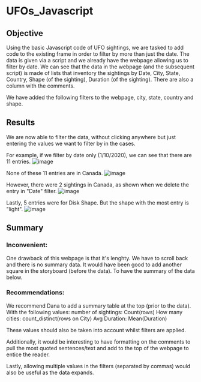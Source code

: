 # UFOs_Javascript

## Objective
Using the basic Javascript code of UFO sightings, we are tasked to add code to the existing frame in order to filter by more than just the date.
The data is given via a script and we already have the webpage allowing us to filter by date.
We can see that the data in the webpage (and the subsequent script) is made of lists that inventory the sightings by Date, City, State, Country, Shape (of the sighting), Duration (of the sighting). There are also a column with the comments.

We have added the following filters to the webpage, city, state, country and shape.

## Results
We are now able to filter the data, without clicking anywhere but just entering the values we want to filter by in the cases.

For example, if we filter by date only (1/10/2020), we can see that there are 11 entries.
![image](https://user-images.githubusercontent.com/75656368/210272061-1858fd95-d26a-4e2a-a76e-147c5dcd9939.png)

None of these 11 entries are in Canada.
![image](https://user-images.githubusercontent.com/75656368/210272083-5bd15b03-e8df-4f68-8b97-556d22360830.png)

However, there were 2 sightings in Canada, as shown when we delete the entry in "Date" filter.
![image](https://user-images.githubusercontent.com/75656368/210272104-5f0c98bc-e7ea-4cd0-b04b-7cc917618139.png)

Lastly, 5 entries were for Disk Shape. But the shape with the most entry is "light".
![image](https://user-images.githubusercontent.com/75656368/210272198-ffcc2480-58be-4634-a020-f20e8e692e3e.png)


## Summary
### Inconvenient:
One drawback of this webpage is that it's lenghty. We have to scroll back and there is no summary data.
It would have been good to add another square in the storyboard (before the data). To have the summary of the data below.

### Recommendations:
We recommend Dana to add a summary table at the top (prior to the data). With the following values:
number of sightings: Count(rows)
How many cities: count_distinct(rows on City)
Avg Duration: Mean(Duration)

These values should also be taken into account whilst filters are applied.

Additionally, it would be interesting to have formatting on the comments to pull the most quoted sentences/text and add to the top of the webpage to entice the reader. 

Lastly, allowing multiple values in the filters (separated by commas) would also be useful as the data expands.


